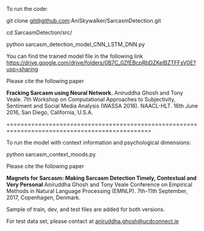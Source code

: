 
To run the code:

git clone git@github.com:AniSkywalker/SarcasmDetection.git

cd SarcasmDetection/src/

python sarcasm_detection_model_CNN_LSTM_DNN.py

You can find the trained model file in the following link
https://drive.google.com/drive/folders/0B7C_0ZfEBcpRbDZKelBZTFFsV0E?usp=sharing

Please cite the following paper

<b>Fracking Sarcasm using Neural Network.</b>
Aniruddha Ghosh and Tony Veale. 
7th Workshop on Computational Approaches to Subjectivity, Sentiment and Social Media Analysis (WASSA 2016). 
NAACL-HLT. 16th June 2016, San Diego, California, U.S.A. 

===============================================================================================

To run the model with context information and psychological dimensions:

python sarcasm_context_moods.py

Please cite the following paper

<b>Magnets for Sarcasm: Making Sarcasm Detection Timely, Contextual and Very Personal</b>
Aniruddha Ghosh and Tony Veale
Conference on Empirical Methods in Natural Language Processing (EMNLP).
7th-11th September, 2017, Copenhagen, Denmark.

Sample of train, dev, and test files are added for both versions.

For test data set, please contact at aniruddha.ghosh@ucdconnect.ie
